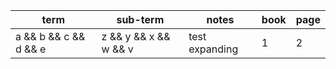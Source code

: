 | term                  | sub-term              | notes          | book | page |
| --------------------- | --------------------- | -------------- | ---- | ---- |
| a && b && c && d && e | z && y && x && w && v | test expanding | 1    | 2    |
